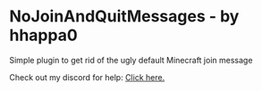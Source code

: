 # NoJoinAndQuitMessages - by hhappa0
Simple plugin to get rid of the ugly default Minecraft join message

Check out my discord for help: [Click here.](https://discord.gg/92dX7ZbPht)
